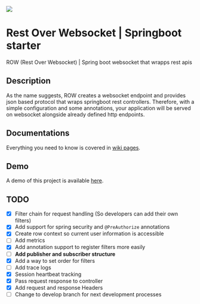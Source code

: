[![](https://jitpack.io/v/psychogen-labs/spring-rest-over-ws.svg)](https://jitpack.io/#psychogen-labs/spring-rest-over-ws)

# Rest Over Websocket | Springboot starter
ROW (Rest Over Websocket) | Spring boot websocket that wrapps rest apis

## Description
As the name suggests, ROW creates a websocket endpoint and provides json based protocol that wraps springboot rest controllers. Therefore, with a simple configuration and some annotations, your application will be served on websocket alongside already defined http endpoints.

## Documentations
Everything you need to know is covered in [wiki pages](https://github.com/psychogen-labs/spring-rest-over-ws/wiki).

## Demo
A demo of this project is available [here](https://github.com/psychogen-labs/row-demo).

## TODO

- [x] Filter chain for request handling (So developers can add their own filters)
- [X] Add support for spring security and `@PreAuthorize` annotations
- [X] Create row context so current user information is accessible
- [ ] Add metrics
- [X] Add annotation support to register filters more easily
- [ ] **Add publisher and subscriber structure**
- [X] Add a way to set order for filters
- [ ] Add trace logs
- [X] Session heartbeat tracking
- [X] Pass request response to controller
- [X] Add request and response Headers
- [ ] Change to develop branch for next development processes
